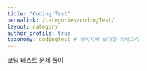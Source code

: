 ```yaml
---
title: "Coding Test"
permalink: /categories/codingTest/
layout: category
author_profile: true
taxonomy: codingTest # 페이지에 보여질 카테고리 
---
```


코딩 테스트 문제 풀이
